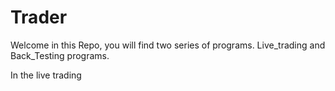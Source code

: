 # Trader

Welcome in this Repo, you will find two series of programs. Live_trading 
and Back_Testing programs.

In the live trading 
